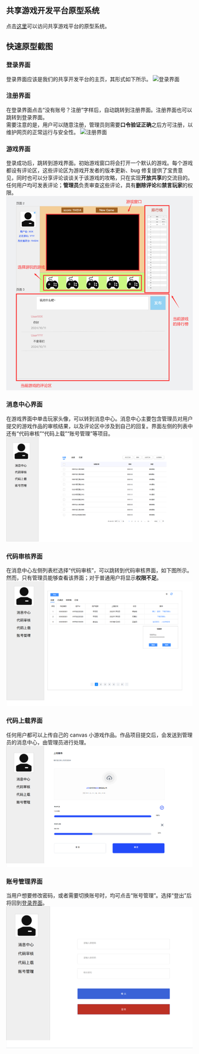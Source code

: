 ## 共享游戏开发平台原型系统
点击[这里](https://modao.cc/proto/Jc5jNApKskm5etGRZ8Cz7q/sharing?view_mode=read_only)可以访问共享游戏平台的原型系统。

## 快速原型截图
### 登录界面
登录界面应该是我们的共享开发平台的主页，其形式如下所示。
![登录界面](images/login.png)

### 注册界面
在登录界面点击“没有账号？注册”字样后，自动跳转到注册界面。注册界面也可以跳转到登录界面。  
需要注意的是，用户可以随意注册，管理员则需要**口令验证正确**之后方可注册，以维护网页的正常运行与安全性。
![注册界面](images/register.png)

### 游戏界面
登录成功后，跳转到游戏界面。初始游戏窗口将会打开一个默认的游戏。每个游戏都设有评论区，这些评论区为游戏开发者的版本更新、bug 修复提供了宝贵意见，同时也可以分享评论谈谈关于该游戏的攻略，只在实现**开放共享**的交流目的。任何用户均可发表评论；**管理员**负责审查这些评论，具有**删除评论**和**禁言玩家**的权限。
![游戏界面](images/game.png)

### 消息中心界面
在游戏界面中单击玩家头像，可以转到消息中心。消息中心主要包含管理员对用户提交的游戏作品的审核结果，以及评论区中涉及到自己的回复。界面左侧的列表中还有“代码审核”“代码上载”“账号管理”等项目。
![消息中心](images/message.png)

### 代码审核界面
在消息中心左侧列表栏选择“代码审核”，可以跳转到代码审核界面，如下图所示。然而，只有管理员能够查看该界面；对于普通用户将显示**权限不足**。
![代码审核](images/audit.png)

### 代码上载界面
任何用户都可以上传自己的 canvas 小游戏作品。作品项目提交后，会发送到管理员的消息中心，由管理员进行处理。
![代码上载](images/upload.png)

### 账号管理界面
当用户想要修改密码，或者需要切换账号时，均可点击“账号管理”。选择“登出”后将回到[登录界面](#登录界面)。
![账号管理](images/manage.png)